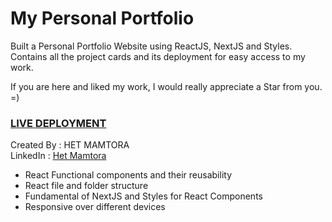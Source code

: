 # My Personal Portfolio
Built a Personal Portfolio Website using ReactJS, NextJS and Styles.<BR>
Contains all the project cards and its deployment for easy access to my work.

If you are here and liked my work, I would really appreciate a Star from you. =)

### [LIVE DEPLOYMENT]()


Created By : HET MAMTORA <br/>
LinkedIn : [Het Mamtora](https://www.linkedin.com/in/het-mamtora/)

- React Functional components and their reusability
- React file and folder structure
- Fundamental of NextJS and Styles for React Components
- Responsive over different devices
